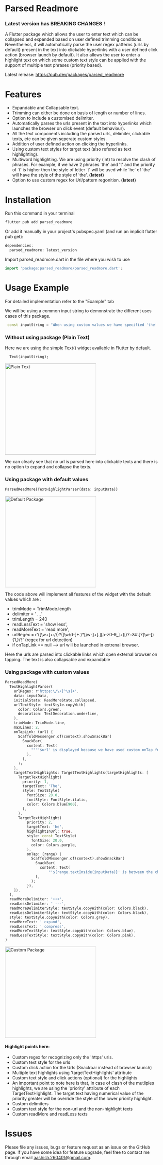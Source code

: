 <!-- 
This README describes the package. If you publish this package to pub.dev,
this README's contents appear on the landing page for your package.

For information about how to write a good package README, see the guide for
[writing package pages](https://dart.dev/guides/libraries/writing-package-pages). 

For general information about developing packages, see the Dart guide for
[creating packages](https://dart.dev/guides/libraries/create-library-packages)
and the Flutter guide for
[developing packages and plugins](https://flutter.dev/developing-packages). 
-->
# **Parsed Readmore**

### Latest version has BREAKING CHANGES !

A Flutter package which allows the user to enter text which can be collapsed and expanded based on user defined trimming conditions. Nevertheless, it will automatically parse the user regex patterns (urls by default) present in the text into clickable hyperlinks with a user defined click action (browser launch by default). It also allows the user to enter a highlight text on which some custom text style can be applied with the support of multiple text phrases (priority based).

Latest release: https://pub.dev/packages/parsed_readmore

# Features

* Expandable and Collapsable text.
* Trimming can either be done on basis of length or number of lines.
* Option to include a customised delimiter.
* Automatically parses the urls present in the text into hyperlinks which launches the browser on click event (default behaviour).
* All the text components including the parsed urls, delimiter, clickable texts, etc can be given seperate custom styles.
* Addition of user defined action on clicking the hyperlinks.
* Using custom text styles for target text (also refered as text highlighting).
* Multiword highlighting. We are using priority (int) to resolve the clash of phrases. For example, if we have 2 phrases 'the' and 't' and the priority of 't' is higher then the style of letter 't' will be used while 'he' of 'the' will have the style of the style of 'the'. **(latest)**
* Option to use custom regex for Url/pattern regonition. **(latest)**
# Installation

Run this command in your terminal
```dart
flutter pub add parsed_readmore
```
Or add it manually in your project's pubspec.yaml (and run an implicit flutter pub get):
```dart
dependencies:
  parsed_readmore: latest_version
```

Import parsed_readmore.dart in the file where you wish to use
```dart
import 'package:parsed_readmore/parsed_readmore.dart';
```

# Usage Example
 For detailed implementation refer to the "Example" tab

 We will be using a common input string to demonstrate the different uses cases of this package.
 ```dart
  const inputString = "When using custom values we have specified 'the' to be our target text for highlighting  with purple italic font.\n We know that the website https://google.com is a very useful website. (rti..notNow should not be parsed) But Instagram.com is more fun to use. We should not forget the contribution of wikipedia.com played in the growth of web. If you like this package do consider liking it so that it could be useful to more developers like you. Thank you for your time";
 ```


### Without using package (Plain Text)

Here we are using the simple Text() widget available in Flutter by default.
```dart
  Text(inputString);
```
<img src="https://firebasestorage.googleapis.com/v0/b/tictactoe-b60c3.appspot.com/o/without_package.gif?alt=media&token=2da65bc3-345f-406a-aaaa-81130207adc2" alt="Plain Text" width="300" height="auto">

We can clearly see that no url is parsed here into clickable texts and there is no option to expand and collapse the texts.


### Using package with default values

```dart
ParsedReadMore(TextHighlightParser(data: inputData))
```
<img src="https://firebasestorage.googleapis.com/v0/b/tictactoe-b60c3.appspot.com/o/default_package.gif?alt=media&token=4811bb7e-a63f-4d6c-ba3f-30759edf1d5d" alt="Default Package" width="300" height="auto">

The code above will implement all features of the widget with the default values which are :
* trimMode = TrimMode.length
* delimiter = ' ...'
* trimLength = 240
* readLessText = 'show less',
* readMoreText = 'read more',
* urlRegex = r'([\w+]+\:\/\/)?([\w\d-]+\.)*[\w-]+[\.][a-z0-9_]+([\/\?\=\&\#\.]?[\w-]){1,}\/?' (regex for url detection)
* if onTapLink == null --> url will be launched in extrenal browser.

Here the urls are parsed into clickable links which open external browser on tapping. The text is also collapsable and expandable


### Using package with custom values

  
```dart
ParsedReadMore(
  TextHighlightParser(
    urlRegex: r'https:\/\/[^\s]+',
    data: inputData,
    initialState: ReadMoreState.collapsed,
    urlTextStyle: textStyle.copyWith(
      color: Colors.green,
      decoration: TextDecoration.underline,
    ),
    trimMode: TrimMode.line,
    maxLines: 2,
    onTapLink: (url) {
      ScaffoldMessenger.of(context).showSnackBar(
        SnackBar(
          content: Text(
            """'$url' is displayed because we have used custom onTap function for hyperlinks""",
          ),
        ),
      );
    },
    targetTextHighlights: TargetTextHighlights(targetHighlights: [
      TargetTextHighlight(
        priority: 1,
        targetText: 'The',
        style: TextStyle(
          fontSize: 20.0,
          fontStyle: FontStyle.italic,
          color: Colors.blue[900],
        ),
      ),
      TargetTextHighlight(
          priority: 2,
          targetText: 'he',
          highlightInUrl: true,
          style: const TextStyle(
            fontSize: 20.0,
            color: Colors.purple,
          ),
          onTap: (range) {
            ScaffoldMessenger.of(context).showSnackBar(
              SnackBar(
                content: Text(
                    "'${range.textInside(inputData)}' is between the character no ${range.start} and ${range.end}"),
              ),
            );
          }),
    ]),
  ),
  readMoreDelimiter: '+++',
  readLessDelimiter: ' ---',
  readMoreDelimiterStyle: textStyle.copyWith(color: Colors.black),
  readLessDelimiterStyle: textStyle.copyWith(color: Colors.black),
  style: textStyle.copyWith(color: Colors.grey),
  readMoreText: ' expand',
  readLessText: ' compress',
  readMoreTextStyle: textStyle.copyWith(color: Colors.blue),
  readLessTextStyle: textStyle.copyWith(color: Colors.pink),
)
```
<img src="https://firebasestorage.googleapis.com/v0/b/tictactoe-b60c3.appspot.com/o/custom_package.gif?alt=media&token=29289e79-f8e6-4fba-8a05-8b5f8b4c1b34" alt="Custom Package" width="300" height="auto">

#### Highlight points here:
* Custom regex for recognizing only the 'https' urls.
* Custom text style for the urls
* Custom click action for the Urls (Snackbar instead of browser launch)
* Multiple text highlights using 'targetTextHighlights' attribute
* Custom text style and click actions (optional) for the highlights
* An important point to note here is that, In case of clash of the mutliples highlights, we are using the 'priority' attribute of each TargetTextHighlight. The target text having numerical value of the priority greater will be override the style of the lower priority highlight.
* Custom delimiters
* Custom text style for the non-url and the non-highlight texts
* Custom readMore and readLess texts

# Issues

Please file any issues, bugs or feature request as an issue on the GitHub page. If you have some idea for feature upgrade, feel free to contact me through email [aashish.260401@gmail.com](mailto:aashish.260401@gmail.com).

